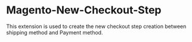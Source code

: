 # Magento-New-Checkout-Step
This extension is used to create the new checkout step creation between shipping method and Payment method.
